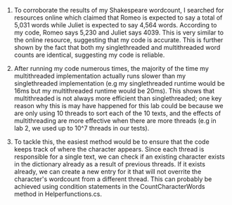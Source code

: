 1) To corroborate the results of my Shakespeare wordcount, I searched for resources online which claimed that Romeo is expected to say a total of 5,031 words while Juliet is expected to say 4,564 words. According to my code, Romeo says 5,230 and Juliet says 4039. This is very similar to the online resource, suggesting that my code is accurate. This is further shown by the fact that both my singlethreaded and multithreaded word counts are identical, suggesting my code is reliable.

2) After running my code numerous times, the majority of the time my multithreaded implementation actually runs slower than my singlethreaded implementation (e.g my singlethreaded runtime would be 16ms but my multithreaded runtime would be 20ms). This shows that multithreaded is not always more efficient than singlethreaded; one key reason why this is may have happened for this lab could be because we are only using 10 threads to sort each of the 10 texts, and the effects of multithreading are more effective when there are more threads (e.g in lab 2, we used up to 10^7 threads in our tests).

3) To tackle this, the easiest method would be to ensure that the code keeps track of where the character appears. Since each thread is responsible for a single text, we can check if an existing character exists in the dictionary already as a result of previous threads. If it exists already, we can create a new entry for it that will not overrite the character's wordcount from a different thread. This can probably be achieved using condition statements in the CountCharacterWords method in Helperfunctions.cs.
